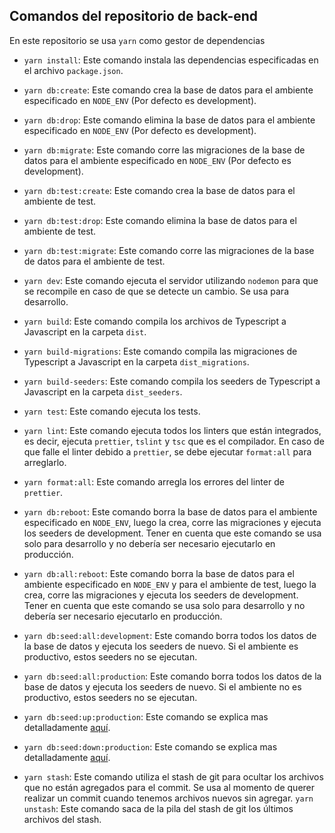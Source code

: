 ## Comandos del repositorio de back-end
En este repositorio se usa `yarn` como gestor de dependencias

* `yarn install`: Este comando instala las dependencias especificadas en el 
archivo `package.json`.

* `yarn db:create`: Este comando crea la base de datos para el ambiente 
especificado en `NODE_ENV` (Por defecto es development).

* `yarn db:drop`: Este comando elimina la base de datos para el ambiente 
especificado en `NODE_ENV` (Por defecto es development).

* `yarn db:migrate`: Este comando corre las migraciones de la base de datos 
para el ambiente especificado en `NODE_ENV` (Por defecto es development).

* `yarn db:test:create`: Este comando crea la base de datos para el ambiente 
de test.

* `yarn db:test:drop`: Este comando elimina la base de datos para el ambiente 
de test.

* `yarn db:test:migrate`: Este comando corre las migraciones de la base de 
datos para el ambiente de test.

* `yarn dev`: Este comando ejecuta el servidor utilizando `nodemon` para que 
se recompile en caso de que se detecte un cambio. Se usa para desarrollo.

* `yarn build`: Este comando compila los archivos de Typescript a Javascript 
en la carpeta `dist`.

* `yarn build-migrations`: Este comando compila las migraciones de Typescript 
a Javascript en la carpeta `dist_migrations`.

* `yarn build-seeders`: Este comando compila los seeders de Typescript a 
Javascript en la carpeta `dist_seeders`.

* `yarn test`: Este comando ejecuta los tests.

* `yarn lint`: Este comando ejecuta todos los linters que están integrados, 
es decir, ejecuta `prettier`, `tslint` y `tsc` que es el compilador. En caso 
de que falle el linter debido a `prettier`, se debe ejecutar `format:all` para 
arreglarlo.

* `yarn format:all`: Este comando arregla los errores del linter de `prettier`.

* `yarn db:reboot`: Este comando borra la base de datos para el ambiente 
especificado en `NODE_ENV`, luego la crea, corre las migraciones y ejecuta 
los seeders de development. Tener en cuenta que este comando se usa solo para 
desarrollo y no debería ser necesario ejecutarlo en producción.

* `yarn db:all:reboot`: Este comando borra la base de datos para el 
ambiente especificado en `NODE_ENV` y para el ambiente de test, luego la crea, 
corre las migraciones y ejecuta los seeders de development. Tener en cuenta 
que este comando se usa solo para desarrollo y no debería ser necesario 
ejecutarlo en producción.

* `yarn db:seed:all:development`: Este comando borra todos los datos de la 
base de datos y ejecuta los seeders de nuevo. Si el ambiente es productivo, 
estos seeders no se ejecutan.

* `yarn db:seed:all:production`: Este comando borra todos los datos de la 
base de datos y ejecuta los seeders de nuevo. Si el ambiente no es productivo, 
estos seeders no se ejecutan.

* `yarn db:seed:up:production`: Este comando se explica mas detalladamente [aquí](../careers.md).

* `yarn db:seed:down:production`: Este comando se explica mas detalladamente [aquí](../careers.md).

* `yarn stash`: Este comando utiliza el stash de git para ocultar los archivos 
que no están agregados para el commit. Se usa al momento de querer realizar un commit cuando 
tenemos archivos nuevos sin agregar.
 `yarn unstash`: Este comando saca de la pila del stash de git los últimos 
archivos del stash.
